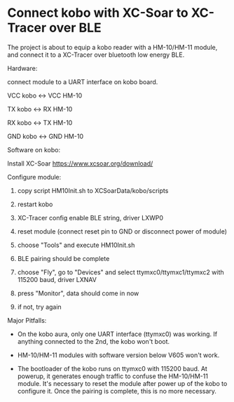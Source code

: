# Connect kobo with XC-Soar to XC-Tracer over BLE
The project is about to equip a kobo reader with a HM-10/HM-11 module, and connect it to a XC-Tracer over bluetooth low energy BLE.

Hardware:

connect module to a UART interface on kobo board.

VCC kobo <-> VCC HM-10

TX  kobo <-> RX  HM-10

RX  kobo <-> TX  HM-10

GND kobo <-> GND HM-10

Software on kobo:

Install XC-Soar
https://www.xcsoar.org/download/

Configure module:

1. copy script HM10Init.sh to XCSoarData/kobo/scripts

2. restart kobo

3. XC-Tracer config enable BLE string, driver LXWP0

4. reset module (connect reset pin to GND or disconnect power of module)

5. choose "Tools" and execute HM10Init.sh

6. BLE pairing should be complete

7. choose "Fly", go to "Devices" and select ttymxc0/ttymxc1/ttymxc2 with 115200 baud, driver LXNAV

8. press "Monitor", data should come in now

9. if not, try again

Major Pitfalls:

- On the kobo aura, only one UART interface (ttymxc0) was working. If anything connected to the 2nd, the kobo won't boot.

- HM-10/HM-11 modules with software version below V605 won't work.

- The bootloader of the kobo runs on ttymxc0 with 115200 baud. At powerup, it generates enough traffic to confuse the HM-10/HM-11 module. It's necessary to reset the module after power up of the kobo to configure it. Once the pairing is complete, this is no more necessary.
